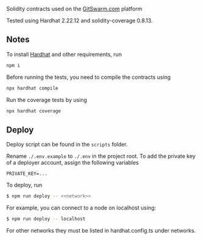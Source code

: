 Solidity contracts used on the [GitSwarm.com](https://gitswarm.com/) platform

Tested using Hardhat 2.22.12 and solidity-coverage 0.8.13.

## Notes

To install [Hardhat](https://hardhat.org/hardhat-runner/docs/getting-started#installation) and other requirements, run

```bash 
npm i
```

Before running the tests, you need to compile the contracts using 
```bash
npx hardhat compile
```

Run the coverage tests by using
```bash
npx hardhat coverage
```

## Deploy
Deploy script can be found in the `scripts` folder.

Rename `./.env.example` to `./.env` in the project root.
To add the private key of a deployer account, assign the following variables
```
PRIVATE_KEY=...
```
To deploy, run 
```bash
$ npm run deploy -- <<network>>
```

For example, you can connect to a node on localhost using:  
```bash
$ npm run deploy -- localhost
```

For other networks they must be listed in hardhat.config.ts under networks.


